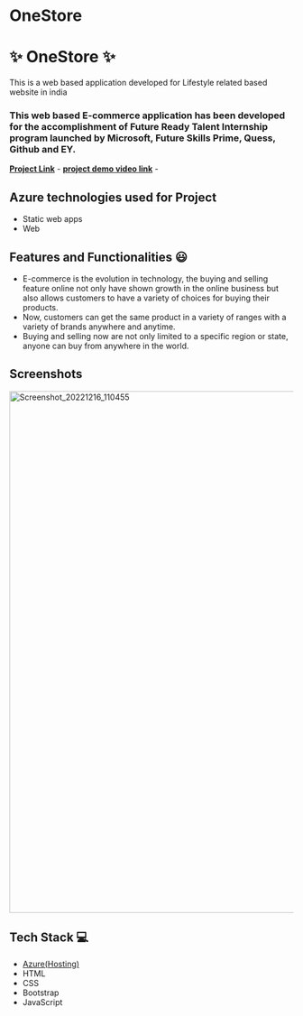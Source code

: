 # OneStore
# ✨  OneStore ✨

This is a web based application developed for Lifestyle related based website in india

### This web based E-commerce application has been developed for the accomplishment of Future Ready Talent Internship program launched by Microsoft, Future Skills Prime, Quess, Github and EY.


**[Project Link](https://purple-rock-054e0da00.2.azurestaticapps.net/)** -
**[project demo video link](https://www.youtube.com/watch?v=OWJL6ctC2cw)** - 

## Azure technologies used for Project

- Static web apps
- Web

## Features and Functionalities 😃
- E-commerce is the evolution in technology, the buying and selling feature online not only have shown growth in the online business but also allows     customers to have a variety of choices for buying their products. 
- Now, customers can get the same product in a variety of ranges with a variety of brands anywhere and anytime. 
- Buying and selling now are not only limited to a specific region or state, anyone can buy from anywhere in the world. 

## Screenshots



<img width="925" alt="Screenshot_20221216_110455" src="https://user-images.githubusercontent.com/93937995/208157227-20b93fa5-ad06-4181-a54c-ea970b382543.png">

   





## Tech Stack 💻

- [Azure(Hosting)](https://azure.microsoft.com/en-in/features/azure-portal/)
- HTML
- CSS
- Bootstrap
- JavaScript
